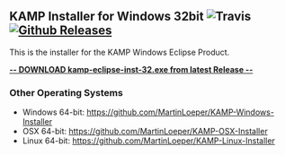 ## KAMP Installer for Windows 32bit ![Travis](https://img.shields.io/travis/MartinLoeper/KAMP-Windows-32bit-Installer.svg) [![Github Releases](https://img.shields.io/github/downloads/MartinLoeper/KAMP-Windows-32bit-Installer/total.svg)](https://github.com/MartinLoeper/KAMP-Windows-32bit-Installer/releases/latest)

This is the installer for the KAMP Windows Eclipse Product.

**[-- DOWNLOAD kamp-eclipse-inst-32.exe from latest Release --](https://github.com/MartinLoeper/KAMP-Windows-32bit-Installer/releases/latest)**

### Other Operating Systems
- Windows 64-bit: https://github.com/MartinLoeper/KAMP-Windows-Installer
- OSX 64-bit: https://github.com/MartinLoeper/KAMP-OSX-Installer
- Linux 64-bit: https://github.com/MartinLoeper/KAMP-Linux-Installer